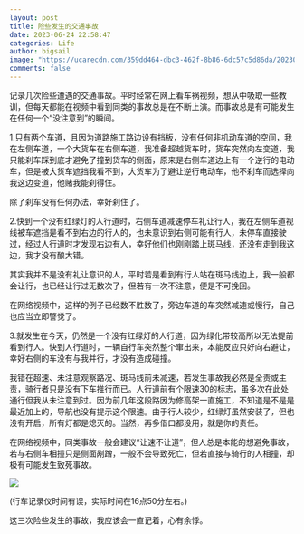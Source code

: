 ```yaml
---
layout: post
title: 险些发生的交通事故
date: 2023-06-24 22:58:47
categories: Life
author: bigsail
image: "https://ucarecdn.com/359dd464-dbc3-462f-8b86-6dc57c5d86da/20230624.webp"
comments: false
---
```

记录几次险些遭遇的交通事故。平时经常在网上看车祸视频，想从中吸取一些教训，但每天都能在视频中看到同类的事故总是在不断上演。而事故总是有可能发生在任何一个“没注意到”的瞬间。

1.只有两个车道，且因为道路施工路边设有挡板，没有任何非机动车道的空间，我在左侧车道，一个大货车在右侧车道，我准备超越货车时，货车突然向左变道，我只能刹车踩到底才避免了撞到货车的侧面，原来是右侧车道边上有一个逆行的电动车，但是被大货车遮挡我看不到，大货车为了避让逆行电动车，他不刹车而选择向我这边变道，他赌我能刹得住。

除了刹车没有任何办法，幸好刹住了。

2.快到一个没有红绿灯的人行道时，右侧车道减速停车礼让行人，我在左侧车道视线被车遮挡是看不到右边的行人的，也未意识到右侧可能有行人，未停车直接驶过，经过人行道时才发现右边有人，幸好他们也刚刚踏上斑马线，还没有走到我这边，我才没有酿大错。

其实我并不是没有礼让意识的人，平时若是看到有行人站在斑马线边上，我一般都会让行，也已经让行过无数次了，但若有一次不注意，便是不可挽回。

在网络视频中，这样的例子已经数不胜数了，旁边车道的车突然减速或慢行，自己也应当立即警觉了。

3.就发生在今天，仍然是一个没有红绿灯的人行道，因为绿化带较高所以无法提前看到行人。快到人行道时，一辆自行车突然整个窜出来，本能反应只好向右避让，幸好右侧的车没有与我并行，才没有造成碰撞。

我错在超速、未注意观察路况、斑马线前未减速，若发生事故我必然是全责或主责，骑行者只是没有下车推行而已。人行道前有个限速30的标志，虽多次在此处通行但我从未注意到过。因为前几年这段路因为修高架一直施工，不知道是不是是最近加上的，导航也没有提示这个限速。由于行人较少，红绿灯虽然安装了，但也没有开启，所有灯都是熄灭的。当然，再多借口都没用，就是你的责任。

在网络视频中，同类事故一般会建议“让速不让道”，但人总是本能的想避免事故，若与右侧车相撞只是侧面剐蹭，一般不会导致死亡，但若直接与骑行的人相撞，却极有可能发生致死事故。

![](https://ucarecdn.com/9c8a30d1-25bf-4d49-8908-0304a04ae0be/3201.webp)

(行车记录仪时间有误，实际时间在16点50分左右。)

这三次险些发生的事故，我应该会一直记着，心有余悸。